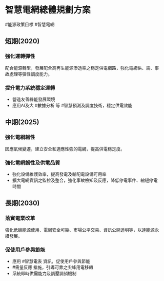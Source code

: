 #    智慧電網總體規劃方案
#能源政策目標 #智慧電網
## 短期(2020)
### 強化運轉彈性
配合能源轉型，發展配合高再生能源滲透率之穩定供電網路，強化電網供、需、事故處理等彈性調度能力。
### 提升電力系統穩定運轉
- 營造友善綠能發展環境
- 應用AI及大 #數據分析 等 #智慧預測及調度技術，穩定供電效能

## 中期(2025)
### 強化電網韌性
因應氣候變遷，建立安全和適應性強的電網，提高供電穩定度。
### 強化電網韌性及供電品質
- 強化設備維護效率，提高發電及輸配電設備可用率
- 擴大電網資訊之監控及整合，強化事故檢知及反應，降低停電事件、縮短停電時間

## 長期(2030)
### 落實電業改革
強化低碳能源使用、電網安全可靠、市場公平交易、資訊公開透明等，以達能源永續發展。
### 促使用戶參與節能
- 應用 #智慧電表 資訊，促使用戶參與節能
- #需量反應 措施，引導可靠之尖峰用電移轉
- 系統即時供需能力及調壓調頻機制
